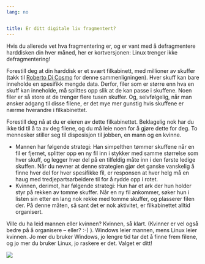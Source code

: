 ```yaml
---
lang: no


title: Er ditt digitale liv fragmentert?
---
```


Hvis du allerede vet hva fragmentering er, og er vant med å defragmentere harddisken din hver måned, her er kortversjonen: Linux trenger ikke defragmentering!

Forestill deg at din harddisk er et svært filkabinett, med millioner av skuffer (takk til <a href="http://www.pps.jussieu.fr/~dicosmo/">Roberto Di Cosmo</a> for denne sammenligningen). Hver skuff kan bare inneholde en spesifikk mengde data. Derfor, filer som er større enn hva en skuff kan inneholde, må splittes opp slik at de kan passe i skuffene. Noen filer er så store at de trenger flere tusen skuffer. Og, selvfølgelig, når man ønsker adgang til disse filene, er det mye mer gunstig hvis skuffene er nærme hverandre i filkabinettet.

Forestill deg nå at du er eieren av dette filkabinettet. Beklagelig nok har du ikke tid til å ta av deg filene, og du må leie noen for å gjøre dette for deg. To mennesker stiller seg til disposisjon til jobben, en mann og en kvinne.

<ul>

<li>Mannen har følgende strategi: Han simpelthen tømmer skuffene når en fil er fjernet, splitter opp en ny fil inn i stykker med samme størrelse som hver skuff, og legger hver del på en tilfeldig måte inn i den første ledige skuffen. Når du nevner at denne strategien gjør det ganske vanskelig å finne hver del for hver spesifikke fil, er responsen at hver helg må en haug med tredjepartsarbeidere til for å rydde opp i rotet.</li>

<li>Kvinnen, derimot, har følgende strategi: Hun har et ark der hun holder styr på rekken av tomme skuffer. Når en ny fil ankommer, søker hun i listen sin etter en lang nok rekke med tomme skuffer, og plasserer filen der. På denne måten, så sant det er nok aktivitet, er filkabinettet alltid organisert.</li>

</ul>

Ville du ha leid mannen eller kvinnen? Kvinnen, så klart. (Kvinner er vel også bedre på å organisere – eller? :-) ). Windows leier mannen, mens Linux leier kvinnen. Jo mer du bruker Windows, jo lengre tid tar det å finne frem filene, og jo mer du bruker Linux, jo raskere er det. Valget er ditt!

<img src="Images/defragment.png" />




